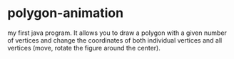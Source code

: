 # polygon-animation
my first java program. It allows you to draw a polygon with a given number of vertices and change the coordinates of both individual vertices and all vertices (move, rotate the figure around the center).

